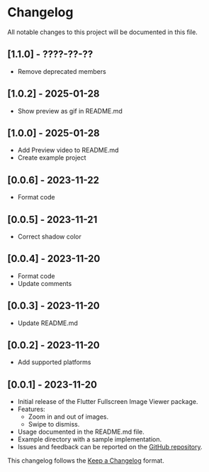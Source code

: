 # Changelog

All notable changes to this project will be documented in this file.
## [1.1.0] - ????-??-??
- Remove deprecated members 

## [1.0.2] - 2025-01-28
- Show preview as gif in README.md

## [1.0.0] - 2025-01-28
- Add Preview video to README.md
- Create example project

## [0.0.6] - 2023-11-22
- Format code

## [0.0.5] - 2023-11-21
- Correct shadow color

## [0.0.4] - 2023-11-20
- Format code
- Update comments

## [0.0.3] - 2023-11-20
- Update README.md

## [0.0.2] - 2023-11-20
- Add supported platforms

## [0.0.1] - 2023-11-20
- Initial release of the Flutter Fullscreen Image Viewer package.
- Features:
    - Zoom in and out of images.
    - Swipe to dismiss.
- Usage documented in the README.md file.
- Example directory with a sample implementation.
- Issues and feedback can be reported on the [GitHub repository](https://github.com/anisovdev/flutter-image-fullscreen-viewer).

This changelog follows the [Keep a Changelog](https://keepachangelog.com/en/1.0.0/) format.